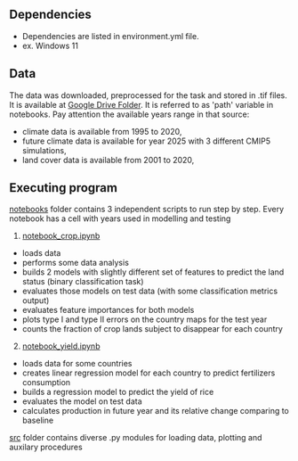 ## Dependencies

* Dependencies are listed in environment.yml file.
* ex. Windows 11

## Data

The data was downloaded, preprocessed for the task and stored in .tif files. 
It is available at [Google Drive Folder](https://drive.google.com/drive/folders/1reYmmjR6ckznwakdeLyAC6DVKp3Adp2y?usp=sharing). It is referred to as 'path' variable in notebooks.
Pay attention the available years range in that source:
* climate data is available from 1995 to 2020,
* future climate data is available for year 2025 with 3 different CMIP5 simulations,
* land cover data is available from 2001 to 2020,

## Executing program

[notebooks](https://github.com/DariTan/ArableLand/blob/master/notebooks) folder contains 3 independent scripts to run step by step.
Every notebook has a cell with years used in modelling and testing
1. [notebook_crop.ipynb](https://github.com/DariaTan/ArableLand/blob/master/notebooks/notebook_crop.ipynb)
* loads data
* performs some data analysis
* builds 2 models with slightly different set of features to predict the land status (binary classification task)
* evaluates those models on test data (with some classification metrics output)
* evaluates feature importances for both models
* plots type I and type II errors on the country maps for the test year
* counts the fraction of crop lands subject to disappear for each country
2. [notebook_yield.ipynb](https://github.com/DariTan/ArableLand/blob/master/notebooks/notebook_yield.ipynb) 
* loads data for some countries
* creates linear regression model for each country to predict fertilizers consumption
* builds a regression model to predict the yield of rice
* evaluates the model on test data
* calculates production in future year and its relative change comparing to baseline


[src](https://github.com/DariTan/ArableLand/blob/master/src) folder contains diverse .py modules for loading data, plotting and auxilary procedures
